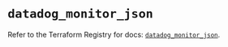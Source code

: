 # `datadog_monitor_json`

Refer to the Terraform Registry for docs: [`datadog_monitor_json`](https://registry.terraform.io/providers/datadog/datadog/3.49.0/docs/resources/monitor_json).
